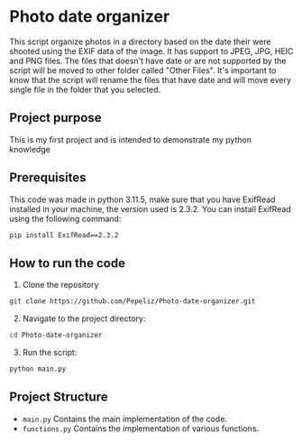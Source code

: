 # Photo date organizer

This script organize photos in a directory based on the date their were shooted using the EXIF data of the image. It has support to JPEG, JPG, HEIC and PNG files. The files that doesn't have date or are not supported by the script will be moved to other folder called "Other Files". It's important to know that the script will rename the files that have date  and will move every single file in the folder that you selected. 

## Project purpose

This is my first project and is intended to demonstrate my python knowledge

## Prerequisites

This code was made in python 3.11.5, make sure that you have ExifRead installed in your machine, the version used is 2.3.2. You can install ExifRead using the following command:

```bash
pip install ExifRead==2.3.2
```

## How to run the code

1. Clone the repository

```bash
git clone https://github.com/Pepeliz/Photo-date-organizer.git
```

2. Navigate to the project directory:

```bash
cd Photo-date-organizer
```

3. Run the script:

```bash
python main.py
```

## Project Structure

- `main.py` Contains the main implementation of the code.
- `functions.py` Contains the implementation of various functions.
